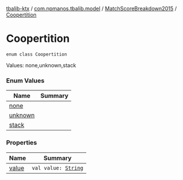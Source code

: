[tbalib-ktx](../../../index.md) / [com.npmanos.tbalib.model](../../index.md) / [MatchScoreBreakdown2015](../index.md) / [Coopertition](./index.md)

# Coopertition

`enum class Coopertition`

Values: none,unknown,stack

### Enum Values

| Name | Summary |
|---|---|
| [none](none.md) |  |
| [unknown](unknown.md) |  |
| [stack](stack.md) |  |

### Properties

| Name | Summary |
|---|---|
| [value](value.md) | `val value: `[`String`](https://kotlinlang.org/api/latest/jvm/stdlib/kotlin/-string/index.html) |
